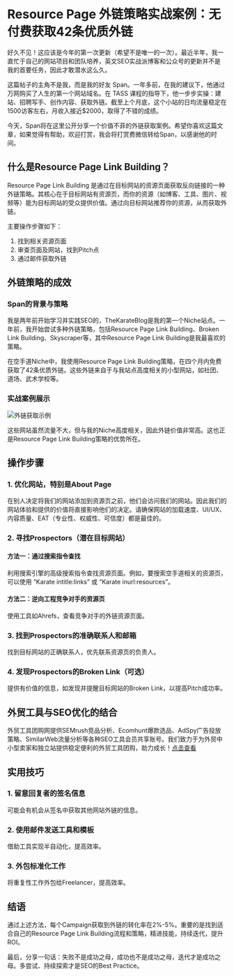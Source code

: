 # Resource Page 外链策略实战案例：无付费获取42条优质外链


好久不见！这应该是今年的第一次更新（希望不是唯一的一次）。最近半年，我一直忙于自己的网站项目和团队培养，英文SEO实战派博客和公众号的更新并不是我的首要任务，因此才敢潜水这么久。

这篇帖子的主角不是我，而是我的好友 Span。一年多前，在我的建议下，他通过万网购买了人生的第一个网站域名。在 TASS 课程的指导下，他一步步实操：建站、招聘写手、创作内容、获取外链。截至上个月底，这个小站的日均流量稳定在1500访客左右，月收入接近$2000，取得了不错的成绩。

今天，Span将在这里公开分享一个价值不菲的外链获取案例。希望你喜欢这篇文章，如果觉得有帮助，欢迎打赏，我会将打赏费微信转给Span，以感谢他的时间。

## 什么是Resource Page Link Building？

Resource Page Link Building 是通过在目标网站的资源页面获取反向链接的一种外链策略。其核心在于目标网站有资源页，而你的资源（如博客、工具、图片、视频等）能为目标网站的受众提供价值。通过向目标网站推荐你的资源，从而获取外链。

主要操作步骤如下：

1. 找到相关资源页面
2. 审查页面及网站，找到Pitch点
3. 通过邮件获取外链

## 外链策略的成效

### Span的背景与策略

我是两年前开始学习并实践SEO的，TheKarateBlog是我的第一个Niche站点。一年前，我开始尝试多种外链策略，包括Resource Page Link Building、Broken Link Building、Skyscraper等，其中Resource Page Link Building是我最喜欢的策略。

在空手道Niche中，我使用Resource Page Link Building策略，在四个月内免费获取了42条优质外链。这些外链来自于与我站点高度相关的小型网站，如社团、道场、武术学校等。

### 实战案例展示

![外链获取示例](https://lh3.googleusercontent.com/7HB8tU56S5UZ9Ha8ky1sCMUELbepguHbvYVbdtCLuAdsBs2EW7jZYJE3ftFa_4piNDp9XufkJVi0OeJSd3oHu_ogUQHNQOwWX1atxF-1ur7mjkLSf3t8-J4DXpdSjb5yCmtmcL78ff7_PSBUXg)

这些网站虽然流量不大，但与我的Niche高度相关，因此外链价值非常高。这也正是Resource Page Link Building策略的优势所在。

## 操作步骤

### 1. 优化网站，特别是About Page

在别人决定将我们的网站添加到资源页之前，他们会访问我们的网站。因此我们的网站体验和提供的价值将直接影响他们的决定。请确保网站的加载速度、UI/UX、内容质量、EAT（专业性、权威性、可信度）都是最佳的。

### 2. 寻找Prospectors（潜在目标网站）

#### 方法一：通过搜索指令查找

利用搜索引擎的高级搜索指令查找资源页面。例如，要搜索空手道相关的资源页，可以使用 “Karate intitle:links” 或 “Karate inurl:resources”。

#### 方法二：逆向工程竞争对手的资源页

使用工具如Ahrefs，查看竞争对手的外链资源页面。

### 3. 找到Prospectors的准确联系人和邮箱

找到目标网站的正确联系人，优先联系资源页的负责人。

### 4. 发现Prospectors的Broken Link（可选）

提供有价值的信息，如发现并提醒目标网站的Broken Link，以提高Pitch成功率。

## 外贸工具与SEO优化的结合

外贸工具团购网提供SEMrush竞品分析、Ecomhunt爆款选品、AdSpy广告投放策略、SimilarWeb流量分析等各种SEO工具会员共享账号。我们致力于为外贸中小型卖家和独立站提供稳定便利的外贸工具团购，助力成长！[点击查看](https://bit.ly/waimao518)

## 实用技巧

### 1. 留意回复者的签名信息

可能会有机会从签名中获取其他网站外链的信息。

### 2. 使用邮件发送工具和模板

借助工具实现半自动化，提高效率。

### 3. 外包标准化工作

将重复性工作外包给Freelancer，提高效率。

## 结语

通过上述方法，每个Campaign获取到外链的转化率在2%-5%。重要的是找到适合自己的Resource Page Link Building流程和策略，精进技能，持续迭代，提升ROI。

最后，分享一句话：失败不是成功之母，成功也不是成功之母，迭代才是成功之母。多尝试、持续探索才是SEO的Best Practice。
